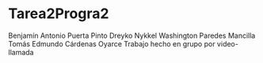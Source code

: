 # Tarea2Progra2
Benjamín Antonio Puerta Pinto
Dreyko Nykkel Washington Paredes Mancilla
Tomás Edmundo Cárdenas Oyarce
Trabajo hecho en grupo por video-llamada
